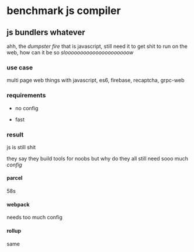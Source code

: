 # benchmark js compiler

## js bundlers whatever

ahh,
the _dumpster fire_ that is javascript,
still need it to get shit to run on the web,
how can it be so _slooooooooooooooooooooow_

### use case

multi page web things with javascript,
es6, firebase, recaptcha, grpc-web

### requirements

- no config

- fast

### result

js is still shit

they say they build tools for noobs but why do they all still need sooo much _config_

#### parcel

58s

#### webpack

needs too much config

#### rollup

same
